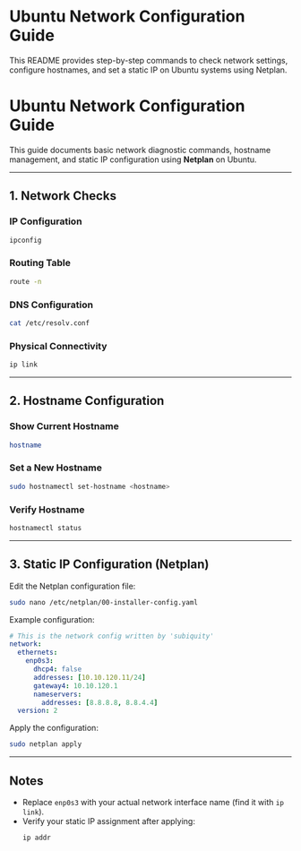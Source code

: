 # Ubuntu Network Configuration Guide

This README provides step-by-step commands to check network settings, configure hostnames, and set a static IP on Ubuntu systems using Netplan.

# Ubuntu Network Configuration Guide

This guide documents basic network diagnostic commands, hostname management, and static IP configuration using **Netplan** on Ubuntu.

---

## 1. Network Checks

### IP Configuration
```bash
ipconfig
```

### Routing Table
```bash
route -n
```

### DNS Configuration
```bash
cat /etc/resolv.conf
```

### Physical Connectivity
```bash
ip link
```

---

## 2. Hostname Configuration

### Show Current Hostname
```bash
hostname
```

### Set a New Hostname
```bash
sudo hostnamectl set-hostname <hostname>
```

### Verify Hostname
```bash
hostnamectl status
```

---

## 3. Static IP Configuration (Netplan)

Edit the Netplan configuration file:
```bash
sudo nano /etc/netplan/00-installer-config.yaml
```

Example configuration:
```yaml
# This is the network config written by 'subiquity'
network:
  ethernets:
    enp0s3:
      dhcp4: false
      addresses: [10.10.120.11/24]
      gateway4: 10.10.120.1
      nameservers:
        addresses: [8.8.8.8, 8.8.4.4]
  version: 2
```

Apply the configuration:
```bash
sudo netplan apply
```

---

## Notes
- Replace `enp0s3` with your actual network interface name (find it with `ip link`).
- Verify your static IP assignment after applying:
  ```bash
  ip addr
  ```